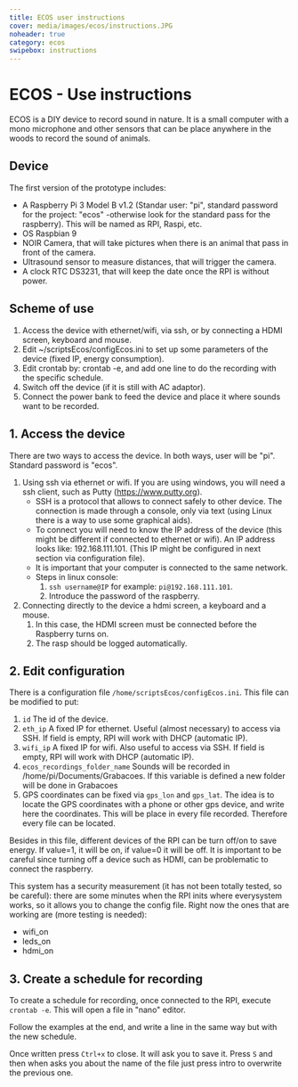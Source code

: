 ```yaml
---
title: ECOS user instructions
cover: media/images/ecos/instructions.JPG
noheader: true
category: ecos
swipebox: instructions
---
```

# ECOS - Use instructions
ECOS is a DIY device to record sound in nature. It is a small computer with a mono microphone and other sensors that can be place anywhere in the woods to record the sound of animals. 
## Device 
The first version of the prototype includes: 
  * A Raspberry Pi 3 Model B v1.2 (Standar user: "pi", standard password for the project: "ecos" -otherwise look for the standard pass for the raspberry). This will be named as RPI, Raspi, etc. 
  * OS Raspbian 9
  * NOIR Camera, that will take pictures when there is an animal that pass in front of the camera. 
  * Ultrasound sensor to measure distances, that will trigger the camera. 
  * A clock RTC DS3231, that will keep the date once the RPI is without power. 

## Scheme of use
1. Access the device with ethernet/wifi, via ssh, or by connecting a HDMI screen, keyboard and mouse. 
2. Edit ~/scriptsEcos/configEcos.ini to set up some parameters of the device (fixed IP, energy consumption).
3. Edit crontab by: crontab -e, and add one line to do the recording with the specific schedule. 
4. Switch off the device (if it is still with AC adaptor).
5. Connect the power bank to feed the device and place it where sounds want to be recorded. 

## 1. Access the device
There are two ways to access the device. In both ways, user will be "pi". Standard password is "ecos".
1. Using ssh via ethernet or wifi. If you are using windows, you will need a ssh client, such as Putty (https://www.putty.org).
   - SSH is a protocol that allows to connect safely to other device. The connection is made through a console, only via text (using Linux there is a way to use some graphical aids). 
   - To connect you will need to know the IP address of the device (this might be different if connected to ethernet or wifi). An IP address looks like: 192.168.111.101. (This IP might be configured in next section via configuration file).
   - It is important that your computer is connected to the same network. 
   - Steps in linux console: 
     1. `ssh username@IP` for example: `pi@192.168.111.101`.
     2. Introduce the password of the raspberry. 
2. Connecting directly to the device a hdmi screen, a keyboard and a mouse. 
   1. In this case, the HDMI screen must be connected before the Raspberry turns on. 
   2. The rasp should be logged automatically. 

## 2. Edit configuration
There is a configuration file `/home/scriptsEcos/configEcos.ini`. This file can be modified to put: 
1. `id` The id of the device.
2. `eth_ip` A fixed IP for ethernet. Useful (almost necessary) to access via SSH. If field is empty, RPI will work with DHCP (automatic IP).
3. `wifi_ip` A fixed IP for wifi.  Also useful to access via SSH. If field is empty, RPI will work with DHCP (automatic IP).
4. `ecos_recordings_folder_name` Sounds will be recorded in /home/pi/Documents/Grabacoes. If this variable is defined a new folder will be done in Grabacoes 
5. GPS coordinates can be fixed via `gps_lon` and `gps_lat`. The idea is to locate the GPS coordinates with a phone or other gps device, and write here the coordinates. This will be place in every file recorded. Therefore every file can be located. 

Besides in this file, different devices of the RPI can be turn off/on to save energy. If value=1, it will be on, if value=0 it will be off. It is important to be careful since turning off a device such as HDMI, can be problematic to connect the raspberry. 

This system has a security measurement (it has not been totally tested, so be careful): there are some minutes when the RPI inits where everysystem works, so it allows you to change the config file. Right now the ones that are working are (more testing is needed):
  * wifi_on
  * leds_on
  * hdmi_on

## 3. Create a schedule for recording
To create a schedule for recording, once connected to the RPI, execute `crontab -e`. This will open a file in "nano" editor. 

Follow the examples at the end, and write a line in the same way but with the new schedule. 

Once written press `Ctrl+x` to close. It will ask you to save it. Press `S` and then when asks you about the name of the file just press intro to overwrite the previous one. 

